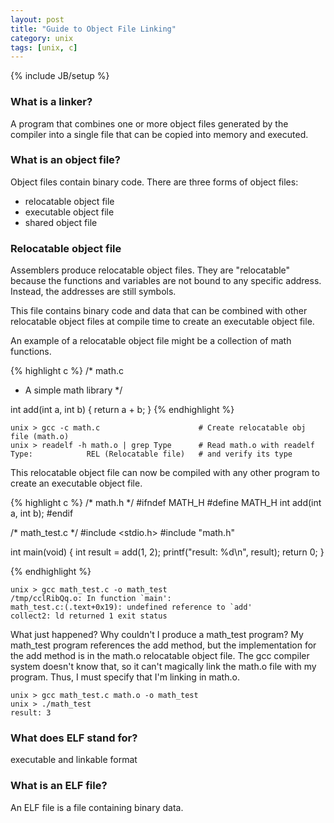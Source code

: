 ```yaml
---
layout: post
title: "Guide to Object File Linking"
category: unix
tags: [unix, c]
---
```

{% include JB/setup %}

### What is a linker?
A program that combines one or more object files generated by the compiler into a single
file that can be copied into memory and executed.

### What is an object file?
Object files contain binary code. There are three forms of object files:
* relocatable object file
* executable object file
* shared object file

### Relocatable object file
Assemblers produce relocatable object files. They are "relocatable" because the functions and variables
are not bound to any specific address. Instead, the addresses are still symbols.

This file contains binary code and data that can be combined with other relocatable object
files at compile time to create an executable object file.

An example of a relocatable object file might be a collection of math functions.

{% highlight c %}
/* math.c
 * A simple math library
 */

int add(int a, int b)
{
  return a + b;
}
{% endhighlight %}

    unix > gcc -c math.c                      # Create relocatable obj file (math.o)
    unix > readelf -h math.o | grep Type      # Read math.o with readelf
    Type:            REL (Relocatable file)   # and verify its type

This relocatable object file can now be compiled with any other program to create
an executable object file.

{% highlight c %}
/* math.h */
#ifndef MATH_H
#define MATH_H
int add(int a, int b);
#endif

/* math_test.c */
#include <stdio.h>
#include "math.h"

int main(void)
{
  int result = add(1, 2);
  printf("result: %d\n", result);
  return 0;
}

{% endhighlight %}

    unix > gcc math_test.c -o math_test
    /tmp/cclRibQq.o: In function `main':
    math_test.c:(.text+0x19): undefined reference to `add'
    collect2: ld returned 1 exit status

What just happened? Why couldn't I produce a math_test program? My math_test program references
the add method, but the implementation for the add method is in the math.o relocatable object file.
The gcc compiler system doesn't know that, so it can't magically link the math.o file with my program.
Thus, I must specify that I'm linking in math.o.

    unix > gcc math_test.c math.o -o math_test
    unix > ./math_test
    result: 3

### What does ELF stand for?
executable and linkable format

### What is an ELF file?
An ELF file is a file containing binary data.
